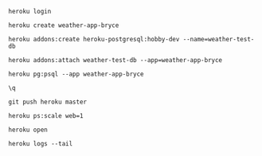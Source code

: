 `heroku login`

`heroku create weather-app-bryce`

`heroku addons:create heroku-postgresql:hobby-dev --name=weather-test-db`

`heroku addons:attach weather-test-db --app=weather-app-bryce`

`heroku pg:psql --app weather-app-bryce`

`\q`

`git push heroku master`

`heroku ps:scale web=1`

`heroku open`

`heroku logs --tail`